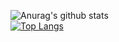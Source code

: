 ![Anurag's github stats](https://github-readme-stats.vercel.app/api?username=EqualLove&show_icons=true&theme=tokyonight)<br>
[![Top Langs](https://github-readme-stats.vercel.app/api/top-langs/?username=EqualLove&layout=compact)](https://github.com/anuraghazra/github-readme-stats)<br>
